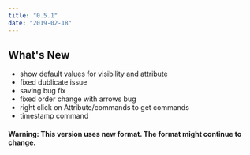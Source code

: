 ```yaml
---
title: "0.5.1"
date: "2019-02-18"
---
```


## What's New
- show default values for visibility and attribute
- fixed dublicate issue
- saving bug fix
- fixed order change with arrows bug
- right click on Attribute/commands to get commands
- timestamp command

#### Warning: This version uses new format. The format might continue to change.
